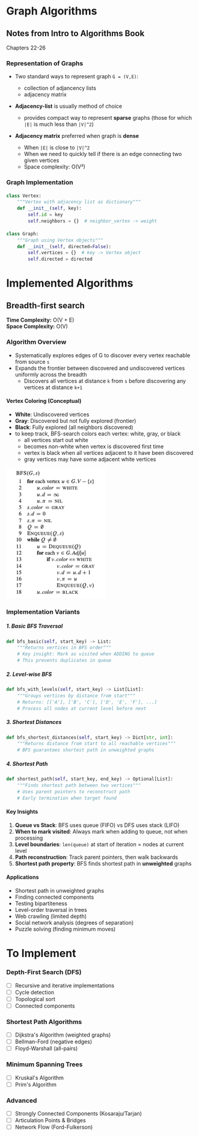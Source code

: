 # Graph Algorithms

## Notes from Intro to Algorithms Book
 Chapters 22-26

### Representation of Graphs
- Two standard ways to represent graph `G = (V,E)`:
    - collection of adjancency lists
    - adjacency matrix

- **Adjacency-list** is usually method of choice
    - provides compact way to represent **sparse** graphs (those for which `|E|` is much less than `|V|^2`)
- **Adjacency matrix** preferred when graph is **dense**
    - When `|E|` is close to `|V|^2`
    - When we need to quickly tell if there is an edge connecting two given vertices
    - Space complexity: O(V²)

### Graph Implementation
```python
class Vertex:
    """Vertex with adjacency list as dictionary"""
    def __init__(self, key):
        self.id = key
        self.neighbors = {}  # neighbor_vertex -> weight

class Graph:
    """Graph using Vertex objects"""
    def __init__(self, directed=False):
        self.vertices = {}  # key -> Vertex object
        self.directed = directed
```

# Implemented Algorithms


## Breadth-first search
**Time Complexity:** O(V + E)  
**Space Complexity:** O(V)

### Algorithm Overview
- Systematically explores edges of G to discover every vertex reachable from source `s`
- Expands the frontier between discovered and undiscovered vertices uniformly across the breadth
    - Discovers all vertices at distance `k` from `s` before discovering any vertices at distance `k+1`

#### Vertex Coloring (Conceptual)
- **White**: Undiscovered vertices
- **Gray**: Discovered but not fully explored (frontier)
- **Black**: Fully explored (all neighbors discovered)
- to keep track, BFS-search colors each vertex: white, gray, or black
    - all vertices start out white
    - becomes non-white when vertex is discovered first time
    - vertex is black when all vertices adjacent to it have been discovered
    - gray vertices may have some adjacent white vertices

![BFS algo](../images/BFS_algo.png)

### Implementation Variants

##### 1. Basic BFS Traversal
```python
def bfs_basic(self, start_key) -> List:
    """Returns vertices in BFS order"""
    # Key insight: Mark as visited when ADDING to queue
    # This prevents duplicates in queue
```

##### 2. Level-wise BFS
```python
def bfs_with_levels(self, start_key) -> List[List]:
    """Groups vertices by distance from start"""
    # Returns: [['A'], ['B', 'C'], ['D', 'E', 'F'], ...]
    # Process all nodes at current level before next
```

##### 3. Shortest Distances
```python
def bfs_shortest_distances(self, start_key) -> Dict[str, int]:
    """Returns distance from start to all reachable vertices"""
    # BFS guarantees shortest path in unweighted graphs
```

##### 4. Shortest Path
```python
def shortest_path(self, start_key, end_key) -> Optional[List]:
    """Finds shortest path between two vertices"""
    # Uses parent pointers to reconstruct path
    # Early termination when target found
```

#### Key Insights
1. **Queue vs Stack**: BFS uses queue (FIFO) vs DFS uses stack (LIFO)
2. **When to mark visited**: Always mark when adding to queue, not when processing
3. **Level boundaries**: `len(queue)` at start of iteration = nodes at current level
4. **Path reconstruction**: Track parent pointers, then walk backwards
5. **Shortest path property**: BFS finds shortest path in **unweighted** graphs

#### Applications
- Shortest path in unweighted graphs
- Finding connected components
- Testing bipartiteness
- Level-order traversal in trees
- Web crawling (limited depth)
- Social network analysis (degrees of separation)
- Puzzle solving (finding minimum moves)



# To Implement

### Depth-First Search (DFS)
- [ ] Recursive and iterative implementations
- [ ] Cycle detection
- [ ] Topological sort
- [ ] Connected components

### Shortest Path Algorithms
- [ ] Dijkstra's Algorithm (weighted graphs)
- [ ] Bellman-Ford (negative edges)
- [ ] Floyd-Warshall (all-pairs)

### Minimum Spanning Trees
- [ ] Kruskal's Algorithm
- [ ] Prim's Algorithm

### Advanced
- [ ] Strongly Connected Components (Kosaraju/Tarjan)
- [ ] Articulation Points & Bridges
- [ ] Network Flow (Ford-Fulkerson)